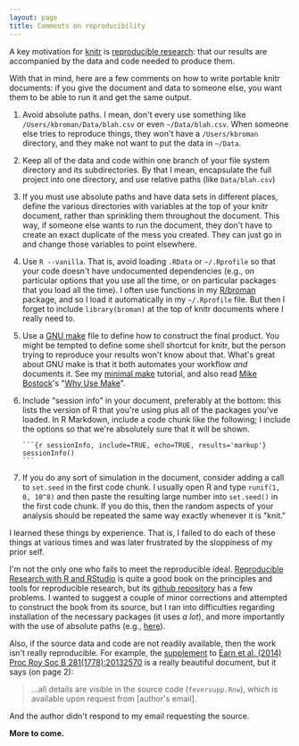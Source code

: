 ```yaml
---
layout: page
title: Comments on reproducibility
---
```


A key motivation for [knitr](http://yihui.name/knitr/) is
[reproducible research](http://en.wikipedia.org/wiki/Reproducibility#Reproducible_research):
that our results are accompanied by the data and code needed to
produce them.

With that in mind, here are a few comments on how to write portable knitr
documents: if you give the document and data to someone else, you want
them to be able to run it and get the same output.

1. Avoid absolute paths. I mean, don't every use something like
   `/Users/kbroman/Data/blah.csv` or even `~/Data/blah.csv`. When
   someone else tries to reproduce things, they won't have a
   `/Users/kbroman` directory, and they make not want to put the data
   in `~/Data`.

2. Keep all of the data and code within one branch of your file system
   directory and its subdirectories. By that I mean, encapsulate the
   full project into one directory, and use relative paths (like
   `Data/blah.csv`)

3. If you must use absolute paths and have data sets in different
   places, define the various directories with variables at the
   top of your knitr document, rather than sprinkling them throughout
   the document. This way, if someone else wants to run the document,
   they don't have to create an exact duplicate of the mess you
   created. They can just go in and change those variables to point
   elsewhere. 

4. Use `R --vanilla`. That is, avoid loading `.RData` or `~/.Rprofile` so
   that your code doesn't have undocumented dependencies (e.g., on
   particular options that you use all the time, or on particular
   packages that you load all the time). I often use functions in my
   [R/broman](http://github.com/kbroman/broman) package, and so I load
   it automatically in my `~/.Rprofile` file. But then I forget to
   include `library(broman)` at the top of knitr documents where I
   really need to.

5. Use a [GNU make](http://www.gnu.org/software/make) file to define how to
   construct the final product. You might be tempted to define some
   shell shortcut for knitr, but the person trying to reproduce your
   results won't know about that. What's great about GNU make is that
   it both automates your workflow _and_ documents it. See my
   [minimal make](http://kbroman.github.io/minimal_make/) tutorial,
   and also read [Mike Bostock](http://bost.ocks.org/mike/)'s
   "[Why Use Make](http://bost.ocks.org/mike/make/)".

6. Include "session info" in your document, preferably at the bottom:
   this lists the version of R that you're using plus all of the packages
   you've loaded. In R Markdown, include a code chunk like the
   following; I include the options so that we're absolutely sure that
   it will be shown.
   
       ```{r sessionInfo, include=TRUE, echo=TRUE, results='markup'}
       sessionInfo()
       ```


7. If you do any sort of simulation in the document, consider adding a
   call to `set.seed` in the first code chunk.  I usually open R and
   type `runif(1, 0, 10^8)` and then paste the resulting large number
   into `set.seed()` in the first code chunk.  If you do this, then
   the random aspects of your analysis should be repeated the same way
   exactly whenever it is "knit."
  

I learned these things by experience. That is, I failed to do each of
these things at various times and was later frustrated by the
sloppiness of my prior self.

I'm not the only one who fails to meet the reproducible ideal.
[Reproducible Research with R and RStudio](http://www.amazon.com/exec/obidos/ASIN/1466572841/7210-20)
is quite a good book on the principles and tools for reproducible
research, but its
[github repository](https://github.com/christophergandrud/Rep-Res-Book)
has a few problems. I wanted to suggest a couple of minor corrections
and attempted to construct the book from its source, but I ran into
difficulties regarding installation of the necessary packages (it uses
_a lot_), and more importantly with the use of absolute paths (e.g.,
[here](https://github.com/christophergandrud/Rep-Res-Book/blob/master/Source/Children/FrontMatter/Preface.Rnw#L2)).

Also, if the source data and code are not readily available, then the
work isn't really reproducible.  For example, the
[supplement](http://rspb.royalsocietypublishing.org/content/281/1778/20132570/suppl/DC1)
to
[Earn et al. (2014) Proc Roy Soc B 281(1778):20132570](http://rspb.royalsocietypublishing.org/content/281/1778/20132570.abstract)
is a really beautiful document, but it says (on page 2):

> ...all details are visible in the source code (`feversupp.Rnw`), which
> is available upon request from \[author's email\].

And the author didn't respond to my email requesting the source.


**More to come.**
